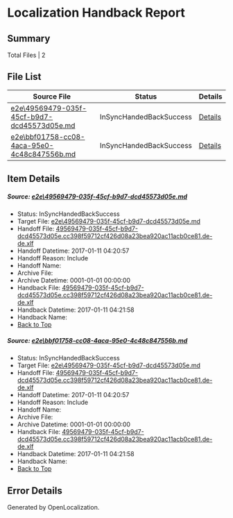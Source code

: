 # <a name='report-top'></a> Localization Handback Report

## Summary
 Total Files | 2

## File List
 Source File | Status | Details 
 ----------- | ------ | ------- 
 [e2e\49569479-035f-45cf-b9d7-dcd45573d05e.md](https://github.com/OpenLocalizationTestOrg/ol-test0/blob/01977d6056f1038ca1c79d6f455ff46d6aad2ac7/e2e/49569479-035f-45cf-b9d7-dcd45573d05e.md) | InSyncHandedBackSuccess | [Details](#c38ab6eabeca3a7dcc57d24a05854aead95c840e2)
 [e2e\bbf01758-cc08-4aca-95e0-4c48c847556b.md](https://github.com/OpenLocalizationTestOrg/ol-test0/blob/01977d6056f1038ca1c79d6f455ff46d6aad2ac7/e2e/bbf01758-cc08-4aca-95e0-4c48c847556b.md) | InSyncHandedBackSuccess | [Details](#c38ab6eabeca3a7dcc57d24a05854aead95c840e3)

## Item Details
##### <a name='c38ab6eabeca3a7dcc57d24a05854aead95c840e2'></a> Source: [e2e\49569479-035f-45cf-b9d7-dcd45573d05e.md](https://github.com/OpenLocalizationTestOrg/ol-test0/blob/01977d6056f1038ca1c79d6f455ff46d6aad2ac7/e2e/49569479-035f-45cf-b9d7-dcd45573d05e.md)
* Status: InSyncHandedBackSuccess
* Target File: [e2e\49569479-035f-45cf-b9d7-dcd45573d05e.md](https://github.com/OpenLocalizationTestOrg/ol-test0-dede/blob/b08c026c8127df055fd35542466d76cb11151a80/e2e/49569479-035f-45cf-b9d7-dcd45573d05e.md)
* Handoff File: [49569479-035f-45cf-b9d7-dcd45573d05e.cc398f59712cf426d08a23bea920ac11acb0ce81.de-de.xlf](https://github.com/OpenLocalizationTestOrg/ol-test0-handoff/blob/04fa14594c527c5c5623839462fc7629417ff810/ol-handoff/OpenLocalizationTestOrg/ol-test0-dede/shujia/ht/49569479-035f-45cf-b9d7-dcd45573d05e.cc398f59712cf426d08a23bea920ac11acb0ce81.de-de.xlf)
* Handoff Datetime: 2017-01-11 04:20:57
* Handoff Reason: Include
* Handoff Name: 
* Archive File: 
* Archive Datetime: 0001-01-01 00:00:00
* Handback File: [49569479-035f-45cf-b9d7-dcd45573d05e.cc398f59712cf426d08a23bea920ac11acb0ce81.de-de.xlf](https://github.com/OpenLocalizationTestOrg/ol-test0-handback/blob/7ee3cf3be85ac508c2e9f5d9f24f3e21001f8004/ol-handback/OpenLocalizationTestOrg/ol-test0-dede/shujia/ht/49569479-035f-45cf-b9d7-dcd45573d05e.cc398f59712cf426d08a23bea920ac11acb0ce81.de-de.xlf)
* Handback Datetime: 2017-01-11 04:21:58
* Handback Name: 
* [Back to Top](#report-top)

##### <a name='c38ab6eabeca3a7dcc57d24a05854aead95c840e3'></a> Source: [e2e\bbf01758-cc08-4aca-95e0-4c48c847556b.md](https://github.com/OpenLocalizationTestOrg/ol-test0/blob/01977d6056f1038ca1c79d6f455ff46d6aad2ac7/e2e/bbf01758-cc08-4aca-95e0-4c48c847556b.md)
* Status: InSyncHandedBackSuccess
* Target File: [e2e\49569479-035f-45cf-b9d7-dcd45573d05e.md](https://github.com/OpenLocalizationTestOrg/ol-test0-dede/blob/b08c026c8127df055fd35542466d76cb11151a80/e2e/49569479-035f-45cf-b9d7-dcd45573d05e.md)
* Handoff File: [49569479-035f-45cf-b9d7-dcd45573d05e.cc398f59712cf426d08a23bea920ac11acb0ce81.de-de.xlf](https://github.com/OpenLocalizationTestOrg/ol-test0-handoff/blob/04fa14594c527c5c5623839462fc7629417ff810/ol-handoff/OpenLocalizationTestOrg/ol-test0-dede/shujia/ht/49569479-035f-45cf-b9d7-dcd45573d05e.cc398f59712cf426d08a23bea920ac11acb0ce81.de-de.xlf)
* Handoff Datetime: 2017-01-11 04:20:57
* Handoff Reason: Include
* Handoff Name: 
* Archive File: 
* Archive Datetime: 0001-01-01 00:00:00
* Handback File: [49569479-035f-45cf-b9d7-dcd45573d05e.cc398f59712cf426d08a23bea920ac11acb0ce81.de-de.xlf](https://github.com/OpenLocalizationTestOrg/ol-test0-handback/blob/7ee3cf3be85ac508c2e9f5d9f24f3e21001f8004/ol-handback/OpenLocalizationTestOrg/ol-test0-dede/shujia/ht/49569479-035f-45cf-b9d7-dcd45573d05e.cc398f59712cf426d08a23bea920ac11acb0ce81.de-de.xlf)
* Handback Datetime: 2017-01-11 04:21:58
* Handback Name: 
* [Back to Top](#report-top)


## Error Details

Generated by OpenLocalization.
